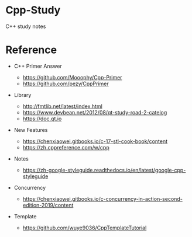# Cpp-Study
C++ study notes

# Reference
* C++ Primer Answer
  * https://github.com/Mooophy/Cpp-Primer
  * https://github.com/pezy/CppPrimer

* Library
  * http://fmtlib.net/latest/index.html
  * https://www.devbean.net/2012/08/qt-study-road-2-catelog
  * https://doc.qt.io
  
* New Features
  * https://chenxiaowei.gitbooks.io/c-17-stl-cook-book/content
  * https://zh.cppreference.com/w/cpp
  
* Notes
  * https://zh-google-styleguide.readthedocs.io/en/latest/google-cpp-styleguide
  
* Concurrency
  * https://chenxiaowei.gitbooks.io/c-concurrency-in-action-second-edition-2019/content
  
* Template
  * https://github.com/wuye9036/CppTemplateTutorial